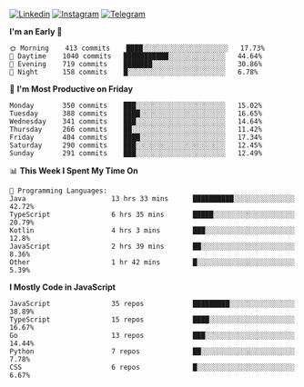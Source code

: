 [![Linkedin](https://img.shields.io/badge/-Archie-blue?style=flat-square&labelColor=gray&logo=Linkedin&logoColor=white&link=https://www.linkedin.com/in/archisdi)](https://www.linkedin.com/in/archisdi)
[![Instagram](https://img.shields.io/badge/-@archisdi-orange?style=flat-square&labelColor=gray&logo=Instagram&logoColor=white&link=https://www.instagram.com/archisdi)](https://www.instagram.com/archisdi)
[![Telegram](https://img.shields.io/badge/-aai-informational?style=flat-square&labelColor=gray&logo=telegram&logoColor=white&link=https://t.me/archisdi)](https://t.me/archisdi)

<!--START_SECTION:waka-->
**I'm an Early 🐤** 

```text
🌞 Morning    413 commits    ████░░░░░░░░░░░░░░░░░░░░░   17.73% 
🌆 Daytime    1040 commits   ███████████░░░░░░░░░░░░░░   44.64% 
🌃 Evening    719 commits    ███████░░░░░░░░░░░░░░░░░░   30.86% 
🌙 Night      158 commits    █░░░░░░░░░░░░░░░░░░░░░░░░   6.78%

```
📅 **I'm Most Productive on Friday** 

```text
Monday       350 commits    ███░░░░░░░░░░░░░░░░░░░░░░   15.02% 
Tuesday      388 commits    ████░░░░░░░░░░░░░░░░░░░░░   16.65% 
Wednesday    341 commits    ███░░░░░░░░░░░░░░░░░░░░░░   14.64% 
Thursday     266 commits    ██░░░░░░░░░░░░░░░░░░░░░░░   11.42% 
Friday       404 commits    ████░░░░░░░░░░░░░░░░░░░░░   17.34% 
Saturday     290 commits    ███░░░░░░░░░░░░░░░░░░░░░░   12.45% 
Sunday       291 commits    ███░░░░░░░░░░░░░░░░░░░░░░   12.49%

```


📊 **This Week I Spent My Time On** 

```text
💬 Programming Languages: 
Java                     13 hrs 33 mins      ██████████░░░░░░░░░░░░░░░   42.72% 
TypeScript               6 hrs 35 mins       █████░░░░░░░░░░░░░░░░░░░░   20.79% 
Kotlin                   4 hrs 3 mins        ███░░░░░░░░░░░░░░░░░░░░░░   12.8% 
JavaScript               2 hrs 39 mins       ██░░░░░░░░░░░░░░░░░░░░░░░   8.36% 
Other                    1 hr 42 mins        █░░░░░░░░░░░░░░░░░░░░░░░░   5.39%

```

**I Mostly Code in JavaScript** 

```text
JavaScript               35 repos            █████████░░░░░░░░░░░░░░░░   38.89% 
TypeScript               15 repos            ████░░░░░░░░░░░░░░░░░░░░░   16.67% 
Go                       13 repos            ███░░░░░░░░░░░░░░░░░░░░░░   14.44% 
Python                   7 repos             ██░░░░░░░░░░░░░░░░░░░░░░░   7.78% 
CSS                      6 repos             █░░░░░░░░░░░░░░░░░░░░░░░░   6.67%

```



<!--END_SECTION:waka-->